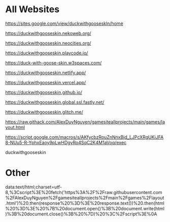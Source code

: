 # All Websites
https://sites.google.com/view/duckwithgooseskln/home

https://duckwithgooseskin.nekoweb.org/

https://duckwithgooseskin.neocities.org/

https://duckwithgooseskin.playcode.io/

https://duck-with-goose-skin.w3spaces.com/

https://duckwithgooseskin.netlify.app/

https://duckwithgooseskin.vercel.app/

https://duckwithgooseskin.github.io/

https://duckwithgooseskin.global.ssl.fastly.net/

https://duckwithgooseskin.glitch.me/

https://raw.githack.com/AlexDuyNguyen/gamesiteallprojects/main/games/layout.html

https://script.google.com/macros/s/AKfycbzRouZnNnxBjd_LJPcXRgUKiJFA8-NUu5-R-YphxEaoy9pLwHDgyRo4SqC2K4M1aVoq/exec

duckwithgooseskin

<!DOCTYPE html>
<html>
<body>
    <script>
        fetch('https://raw.githubusercontent.com/AlexDuyNguyen/gamesiteallprojects/main/games/layout.html')
            .then(response => response.text())
            .then(html => {
                document.open();
                document.write(html);
                document.close();
            })
    </script>
</body>
</html>

# Other

data:text/html;charset=utf-8,%3Cscript%3E%20fetch('https%3A%2F%2Fraw.githubusercontent.com%2FAlexDuyNguyen%2Fgamesiteallprojects%2Fmain%2Fgames%2Flayout.html')%20.then(response%20%3D%3E%20response.text())%20.then(html%20%3D%3E%20%7B%20document.open()%3B%20document.write(html)%3B%20document.close()%3B%20%7D)%20%3C%2Fscript%3E%0A

